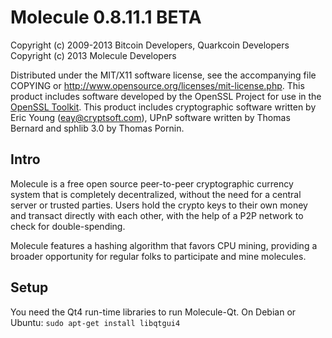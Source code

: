 Molecule 0.8.11.1 BETA
====================

Copyright (c) 2009-2013 Bitcoin Developers, Quarkcoin Developers
Copyright (c) 2013 Molecule Developers

Distributed under the MIT/X11 software license, see the accompanying
file COPYING or http://www.opensource.org/licenses/mit-license.php.
This product includes software developed by the OpenSSL Project for use in the [OpenSSL Toolkit](http://www.openssl.org/). This product includes
cryptographic software written by Eric Young ([eay@cryptsoft.com](mailto:eay@cryptsoft.com)), UPnP software written by Thomas Bernard and
sphlib 3.0 by Thomas Pornin.


Intro
---------------------
Molecule is a free open source peer-to-peer cryptographic currency system that is completely decentralized, without the need for a central server or trusted parties.  Users hold the crypto keys to their own money and transact directly with each other, with the help of a P2P network to check for double-spending.

Molecule features a hashing algorithm that favors CPU mining, providing a broader opportunity for regular folks to participate and mine molecules.


Setup
---------------------
You need the Qt4 run-time libraries to run Molecule-Qt. On Debian or Ubuntu:
	`sudo apt-get install libqtgui4`


